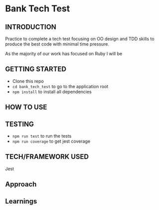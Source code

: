 # Bank Tech Test

## INTRODUCTION

Practice to complete a tech test focusing on OO design and TDD skills to produce the best code with minimal time pressure.

As the majority of our work has focused on Ruby I will be 

## GETTING STARTED

* Clone this repo
* `cd bank_tech_test` to go to the application root
* `npm install` to install all dependencies

## HOW TO USE

## TESTING

* `npm run test` to run the tests
* `npm run coverage` to get jest coverage

## TECH/FRAMEWORK USED

Jest

## Approach

## Learnings
